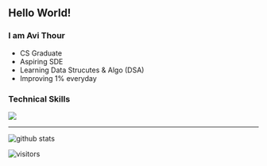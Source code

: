 ## Hello World!</h2>

### I am Avi Thour
- CS Graduate
- Aspiring SDE
- Learning Data Strucutes & Algo (DSA)
- Improving 1% everyday

### Technical Skills
<img src="https://img.shields.io/badge/-Python%203-blue?style=flat&logo=python&logoColor=white"> <br />

---------------------------------------------------------------------------------------------------------------------------------------------------------------------------------
![github stats](https://github-readme-stats.vercel.app/api?username=thouravi&show_icons=true)

![visitors](https://visitor-badge.laobi.icu/badge?page_id=thouravi)
